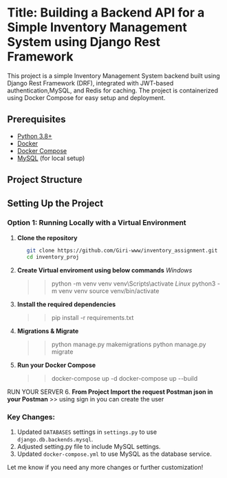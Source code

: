 # Title: Building a Backend API for a Simple Inventory Management System using Django Rest Framework

This project is a simple Inventory Management System backend built using Django Rest Framework (DRF), integrated with JWT-based authentication,MySQL, and Redis for caching. The project is containerized using Docker Compose for easy setup and deployment.

## Prerequisites
- [Python 3.8+](https://www.python.org/downloads/)
- [Docker](https://www.docker.com/products/docker-desktop)
- [Docker Compose](https://docs.docker.com/compose/install/)
- [MySQL](https://dev.mysql.com/downloads/installer/) (for local setup)

## Project Structure

## Setting Up the Project

### Option 1: Running Locally with a Virtual Environment
    
1. **Clone the repository**
    ```bash
       git clone https://github.com/Giri-www/inventory_assignment.git
       cd inventory_proj

2. **Create Virtual enviroment using below commands**
    *Windows*
    >> python -m venv venv
    >> venv\Scripts\activate
    *Linux*
    >> python3 -m venv venv
    >> source venv/bin/activate

3. **Install the required dependencies**
    >> pip install -r requirements.txt

4. **Migrations & Migrate**
    >> python manage.py makemigrations
    >> python manage.py migrate

5. **Run your Docker Compose**
    >> docker-compose up -d 
    >> docker-compose up --build 

 RUN YOUR SERVER
6. **From Project Import the request Postman json in your Postman**
    >> using sign in you can create the user




### Key Changes:
1. Updated `DATABASES` settings in `settings.py` to use `django.db.backends.mysql`.
2. Adjusted setting.py file to include MySQL settings.
3. Updated `docker-compose.yml` to use MySQL as the database service.

Let me know if you need any more changes or further customization!
